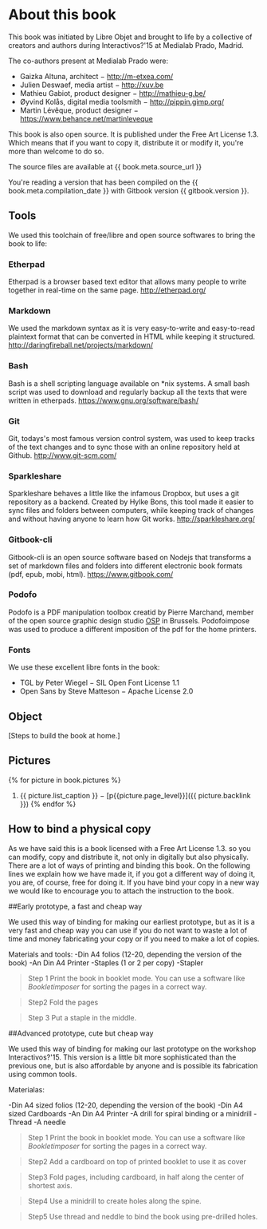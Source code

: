 About this book
===========

This book was initiated by Libre Objet and brought to life by a collective of creators and authors during Interactivos?'15 at Medialab Prado, Madrid.

The co-authors present at Medialab Prado were:

- Gaizka Altuna, architect − http://m-etxea.com/
- Julien Deswaef, media artist − http://xuv.be
- Mathieu Gabiot, product designer − http://mathieu-g.be/
- Øyvind Kolås, digital media toolsmith − http://pippin.gimp.org/
- Martin Lévêque, product designer − https://www.behance.net/martinleveque


This book is also open source. It is published under the Free Art License 1.3. Which means that if you want to copy it, distribute it or modify it, you're more than welcome to do so.

The source files are available at {{ book.meta.source_url }}

You're reading a version that has been compiled on the {{ book.meta.compilation_date }} with Gitbook version {{ gitbook.version }}.

Tools
-------

We used this toolchain of free/libre and open source softwares to bring the book to life:

### Etherpad
Etherpad is a browser based text editor that allows many people to write together in real-time on the same page. http://etherpad.org/

### Markdown
We used the markdown syntax as it is very easy-to-write and easy-to-read plaintext format that can be converted in HTML while keeping it structured. http://daringfireball.net/projects/markdown/

### Bash
Bash is a shell scripting language available on *nix systems. A small bash script was used to download and regularly backup all the texts that were written in etherpads. https://www.gnu.org/software/bash/

### Git
Git, todays's most famous version control system, was used to keep tracks of the text changes and to sync those with an online repository held at Github. http://www.git-scm.com/

### Sparkleshare
Sparkleshare behaves a little like the infamous Dropbox, but uses a git repository as a backend. Created by Hylke Bons, this tool made it easier to sync files and folders between computers, while keeping track of changes and without having anyone to learn how Git works. http://sparkleshare.org/  

### Gitbook-cli
Gitbook-cli is an open source software based on Nodejs that transforms a set of markdown files and folders into different electronic book formats (pdf, epub, mobi, html). https://www.gitbook.com/

### Podofo
Podofo is a PDF manipulation toolbox creatid by Pierre Marchand, member of the open source graphic design studio [OSP](http://osp.kitchen) in Brussels. Podofoimpose was used to produce a different imposition of the pdf for the home printers.

### Fonts
We use these excellent libre fonts in the book:
 - TGL by Peter Wiegel − SIL Open Font License 1.1
 - Open Sans by Steve Matteson − Apache License  2.0

Object
---------

[Steps to build the book at home.]

Pictures
------------
{% for picture in book.pictures %}
  1. {{ picture.list_caption }} − [p{{picture.page_level}}]({{ picture.backlink }})
{% endfor %}


How to bind a physical copy
----------------------------------------

As we have said this is a book licensed with a Free Art License 1.3. so you can modify, copy and distribute it, not only in digitally but also physically. There are a lot of ways of printing and binding this book. On the following lines we explain how we have made it, if you got a different way of doing it, you are, of course, free for doing it. If you have bind your copy in a new way we would like to encourage you to attach  the instruction to the book.

##Early prototype, a fast and cheap way

We used this way of binding for making our earliest prototype, but as it is a very fast and cheap way you can use if you do not want to waste a lot of time and money fabricating your copy or if you need to make a lot of copies.

Materials and tools:
-Din A4 folios (12-20, depending the version of the book)
-An Din A4 Printer 
-Staples (1 or 2 per copy)
-Stapler

>Step 1
>Print the book in booklet mode. You can use a software like *Bookletimposer* for sorting the pages in a correct way.

>Step2
>Fold the pages 

>Step 3
>Put a staple in the middle.


##Advanced prototype, cute but cheap way

We used this way of binding for making our last prototype on the workshop Interactivos?'15. This version is a little bit more sophisticated than the previous one, but is also affordable by anyone and is possible its fabrication using common tools.

Materialas:

-Din A4 sized folios (12-20, depending the version of the book)
-Din A4 sized Cardboards
-An Din A4 Printer 
-A drill for spiral binding or a minidrill
-Thread 
-A needle


>Step 1
>Print the book in booklet mode. You can use a software like *Bookletimposer* for sorting the pages in a correct way.

>Step2
>Add a cardboard on top of printed booklet to use it as cover

>Step3
>Fold pages, including cardboard, in half along the center of shortest axis.
 
>Step4
>Use a minidrill to create holes along the spine.

>Step5
Use thread and neddle to bind the book using pre-drilled holes.






